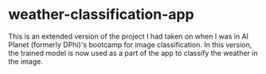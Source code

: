 # weather-classification-app
This is an extended version of the project I had taken on when I was in AI Planet (formerly DPhi)'s bootcamp for image classification. In this version, the trained model is now used as a part of the app to classify the weather in the image.
